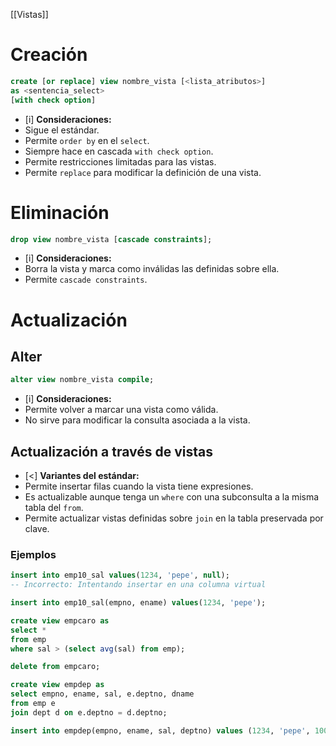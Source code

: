 [[Vistas]]

# Creación
```sql
create [or replace] view nombre_vista [<lista_atributos>]
as <sentencia_select>
[with check option]
```

+ [i] **Consideraciones:**
+ Sigue el estándar.
+ Permite `order by` en el `select`.
+ Siempre hace en cascada `with check option`.
+ Permite restricciones limitadas para las vistas.
+ Permite `replace` para modificar la definición de una vista.

# Eliminación
```sql
drop view nombre_vista [cascade constraints];
```

+ [i] **Consideraciones:**
+ Borra la vista y marca como inválidas las definidas sobre ella.
+ Permite `cascade constraints`.

# Actualización
## Alter
```sql
alter view nombre_vista compile;
```

+ [i] **Consideraciones:**
+ Permite volver a marcar una vista como válida.
+ No sirve para modificar la consulta asociada a la vista.

## Actualización a través de vistas
+ [<] **Variantes del estándar:**
+ Permite insertar filas cuando la vista tiene expresiones.
+ Es actualizable aunque tenga un `where` con una subconsulta a la misma tabla del `from`.
+ Permite actualizar vistas definidas sobre `join` en la tabla preservada por clave.

### Ejemplos
```sql
insert into emp10_sal values(1234, 'pepe', null);
-- Incorrecto: Intentando insertar en una columna virtual 
```

```sql
insert into emp10_sal(empno, ename) values(1234, 'pepe');
```

```sql
create view empcaro as
select * 
from emp
where sal > (select avg(sal) from emp);

delete from empcaro;
```

```sql
create view empdep as
select empno, ename, sal, e.deptno, dname
from emp e 
join dept d on e.deptno = d.deptno;

insert into empdep(empno, ename, sal, deptno) values (1234, 'pepe', 1000, 10);
```
